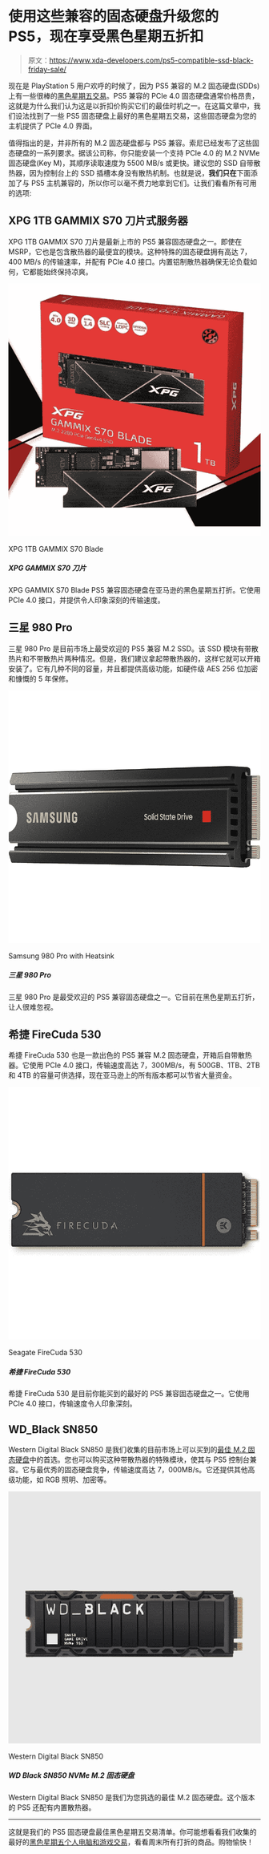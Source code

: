 # 使用这些兼容的固态硬盘升级您的 PS5，现在享受黑色星期五折扣

> 原文：<https://www.xda-developers.com/ps5-compatible-ssd-black-friday-sale/>

现在是 PlayStation 5 用户欢呼的时候了，因为 PS5 兼容的 M.2 固态硬盘(SDDs)上有一些很棒的[黑色星期五交易](https://www.xda-developers.com/black-friday/)。PS5 兼容的 PCIe 4.0 固态硬盘通常价格昂贵，这就是为什么我们认为这是以折扣价购买它们的最佳时机之一。在这篇文章中，我们设法找到了一些 PS5 固态硬盘上最好的黑色星期五交易，这些固态硬盘为您的主机提供了 PCIe 4.0 界面。

值得指出的是，并非所有的 M.2 固态硬盘都与 PS5 兼容。索尼已经发布了这些固态硬盘的一系列要求。据该公司称，你只能安装一个支持 PCIe 4.0 的 M.2 NVMe 固态硬盘(Key M)，其顺序读取速度为 5500 MB/s 或更快。建议您的 SSD 自带散热器，因为控制台上的 SSD 插槽本身没有散热机制。也就是说，**我们只在**下面添加了与 PS5 主机兼容的，所以你可以毫不费力地拿到它们。让我们看看所有可用的选项:

## XPG 1TB GAMMIX S70 刀片式服务器

XPG 1TB GAMMIX S70 刀片是最新上市的 PS5 兼容固态硬盘之一。即使在 MSRP，它也是包含散热器的最便宜的模块。这种特殊的固态硬盘拥有高达 7，400 MB/s 的传输速率，并配有 PCIe 4.0 接口。内置铝制散热器确保无论负载如何，它都能始终保持凉爽。

 <picture>![The XPG GAMMIX S70 Blade PS5 compatible SSD is discounted for Black Friday on Amazon. It uses PCIe 4.0 interface and offers impressive transfer speeds.](img/74885bd7dc16fb9c41ffb07065ae2afa.png)</picture> 

XPG 1TB GAMMIX S70 Blade

##### XPG GAMMIX S70 刀片

XPG GAMMIX S70 Blade PS5 兼容固态硬盘在亚马逊的黑色星期五打折。它使用 PCIe 4.0 接口，并提供令人印象深刻的传输速度。

## 三星 980 Pro

三星 980 Pro 是目前市场上最受欢迎的 PS5 兼容 M.2 SSD。该 SSD 模块有带散热片和不带散热片两种情况。但是，我们建议拿起带散热器的，这样它就可以开箱安装了。它有几种不同的容量，并且都提供高级功能，如硬件级 AES 256 位加密和慷慨的 5 年保修。

 <picture>![If you're using your SSD to store and run large games, this may help you get better performance. It's a Samsung 980 Pro, but the integrated heatsink helps it stay cool for longer.](img/0aa93c012ee6c11e2e5757bb29536aaa.png)</picture> 

Samsung 980 Pro with Heatsink

##### 三星 980 Pro

三星 980 Pro 是最受欢迎的 PS5 兼容固态硬盘之一。它目前在黑色星期五打折，让人很难忽视。

## 希捷 FireCuda 530

希捷 FireCuda 530 也是一款出色的 PS5 兼容 M.2 固态硬盘，开箱后自带散热器。它使用 PCIe 4.0 接口，传输速度高达 7，300MB/s，有 500GB、1TB、2TB 和 4TB 的容量可供选择，现在亚马逊上的所有版本都可以节省大量资金。

 <picture>![The Seagate FireCuda 530 is one of the best PS5 compatible SSDs you can grab right now. It uses a PCIe 4.0 interface for impressive transfer speeds.](img/03c2ce7583691115d642b354e1c8ea73.png)</picture> 

Seagate FireCuda 530

##### 希捷 FireCuda 530

希捷 FireCuda 530 是目前你能买到的最好的 PS5 兼容固态硬盘之一。它使用 PCIe 4.0 接口，传输速度令人印象深刻。

## WD_Black SN850

Western Digital Black SN850 是我们收集的目前市场上可以买到的[最佳 M.2 固态硬盘](https://www.xda-developers.com/best-m-2-ssd/)中的首选。您也可以购买这种带散热器的特殊模块，使其与 PS5 控制台兼容。它与最优秀的固态硬盘竞争，传输速度高达 7，000MB/s。它还提供其他高级功能，如 RGB 照明、加密等。

 <picture>![The Western Digital Black SN850 is the best performing PCIe 4.0 NVMe M.2 SSD on the market right now with impressive sequential read/write speeds.](img/e26e96daea415528d066e03df1d4ea46.png)</picture> 

Western Digital Black SN850

##### WD Black SN850 NVMe M.2 固态硬盘

Western Digital Black SN850 是我们为您挑选的最佳 M.2 固态硬盘。这个版本的 PS5 还配有内置散热器。

* * *

这就是我们的 PS5 固态硬盘最佳黑色星期五交易清单。你可能想看看我们收集的最好的[黑色星期五个人电脑和游戏交易](https://www.xda-developers.com/best-black-friday-pc-gaming-deals/)，看看周末所有打折的商品。购物愉快！